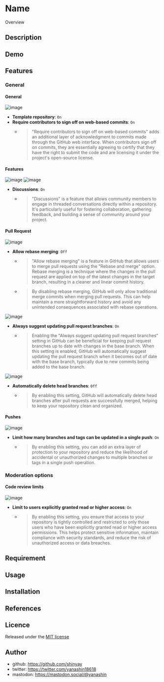 # Name

Overview

## Description

## Demo

## Features

### General

#### General

![image](https://github.com/shinyay/github-recommended-settings/assets/3072734/9d90dd95-94b4-49f9-987a-30fef1f6dafc)

- **Template repository**: `On`
- **Require contributors to sign off on web-based commits**: `On`
  - >"Require contributors to sign off on web-based commits" adds an additional layer of acknowledgment to commits made through the GitHub web interface. When contributors sign off on commits, they are essentially agreeing to certify that they have the right to submit the code and are licensing it under the project's open-source license.

#### Features

![image](https://github.com/shinyay/github-recommended-settings/assets/3072734/4a86cc54-5d41-434f-b2ba-2b4c9e343678)
![image](https://github.com/shinyay/github-recommended-settings/assets/3072734/52bb6570-38bf-420a-b317-61e8a754a8b3)

- **Discussions**: `On`
  - >"Discussions" is a feature that allows community members to engage in threaded conversations directly within a repository. It's particularly useful for fostering collaboration, gathering feedback, and building a sense of community around your project.

#### Pull Request

![image](https://github.com/shinyay/github-recommended-settings/assets/3072734/404edc4e-5ace-420d-b493-b1b7fa480abb)

- **Allow rebase merging**: `Off`
  - >"Allow rebase merging" is a feature in GitHub that allows users to merge pull requests using the "Rebase and merge" option. Rebase merging is a technique where the changes in the pull request are applied on top of the latest changes in the target branch, resulting in a cleaner and linear commit history.
  - >By disabling rebase merging, GitHub will only allow traditional merge commits when merging pull requests. This can help maintain a more straightforward history and avoid any unintended consequences associated with rebase operations.

![image](https://github.com/shinyay/github-recommended-settings/assets/3072734/f26dc6f3-1f50-4a4e-923a-ed532c7a8a69)

- **Always suggest updating pull request branches**: `On`
  - >Enabling the "Always suggest updating pull request branches" setting in GitHub can be beneficial for keeping pull request branches up to date with changes in the base branch. When this setting is enabled, GitHub will automatically suggest updating the pull request branch when it becomes out of date with the base branch, typically due to new commits being added to the base branch.

![image](https://github.com/shinyay/github-recommended-settings/assets/3072734/f6c330f9-a03f-4149-a663-958a7707535d)

- **Automatically delete head branches**: `Off`
  - >By enabling this setting, GitHub will automatically delete head branches after pull requests are successfully merged, helping to keep your repository clean and organized.

#### Pushes

![image](https://github.com/shinyay/github-recommended-settings/assets/3072734/2ed08a3e-ca87-4e29-bfa9-c9d629669ff1)

- **Limit how many branches and tags can be updated in a single push**: `On`
  - >By enabling this setting, you can add an extra layer of protection to your repository and reduce the likelihood of accidental or unauthorized changes to multiple branches or tags in a single push operation. 

### Moderation options

#### Code review limits

![image](https://github.com/shinyay/github-recommended-settings/assets/3072734/5fa00423-154c-4d25-99d5-16cfe52b8800)

- **Limit to users explicitly granted read or higher access**: `On`
  - >By enabling this setting, you ensure that access to your repository is tightly controlled and restricted to only those users who have been explicitly granted read or higher access permissions. This helps protect sensitive information, maintain compliance with security standards, and reduce the risk of unauthorized access or data breaches. 

## Requirement

## Usage

## Installation

## References

## Licence

Released under the [MIT license](https://gist.githubusercontent.com/shinyay/56e54ee4c0e22db8211e05e70a63247e/raw/34c6fdd50d54aa8e23560c296424aeb61599aa71/LICENSE)

## Author

- github: <https://github.com/shinyay>
- twitter: <https://twitter.com/yanashin18618>
- mastodon: <https://mastodon.social/@yanashin>
